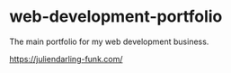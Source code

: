 # web-development-portfolio
The main portfolio for my web development business.

https://juliendarling-funk.com/
